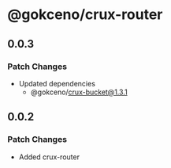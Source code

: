# @gokceno/crux-router

## 0.0.3

### Patch Changes

- Updated dependencies
  - @gokceno/crux-bucket@1.3.1

## 0.0.2

### Patch Changes

- Added crux-router
